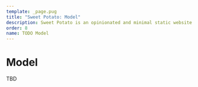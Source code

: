 ```yaml
---
template: _page.pug
title: "Sweet Potato: Model"
description: Sweet Potato is an opinionated and minimal static website generator, by We The Collective.
order: 8
name: TODO Model
---
```


# Model

TBD
